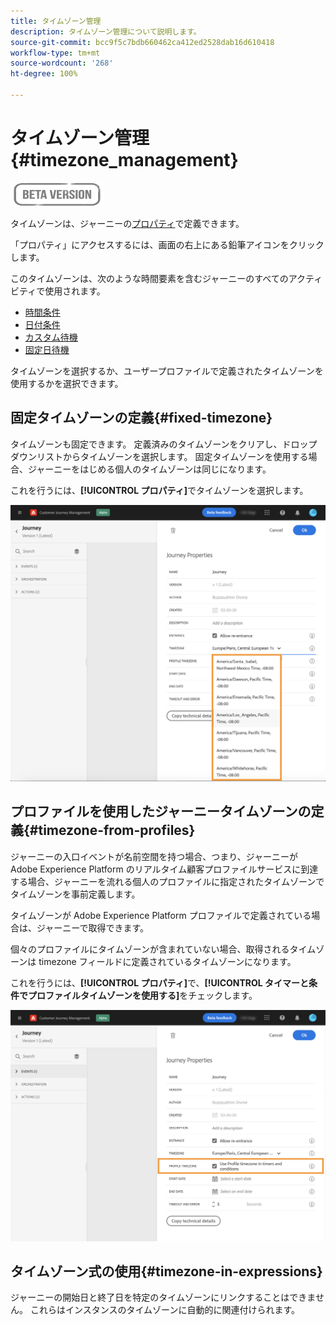```yaml
---
title: タイムゾーン管理
description: タイムゾーン管理について説明します。
source-git-commit: bcc9f5c7bdb660462ca412ed2528dab16d610418
workflow-type: tm+mt
source-wordcount: '268'
ht-degree: 100%

---
```


# タイムゾーン管理 {#timezone_management}

![](../assets/do-not-localize/badge.png)

タイムゾーンは、ジャーニーの[プロパティ](../building-journeys/journey-gs.md#change-properties)で定義できます。

「プロパティ」にアクセスするには、画面の右上にある鉛筆アイコンをクリックします。

このタイムゾーンは、次のような時間要素を含むジャーニーのすべてのアクティビティで使用されます。

* [時間条件](../building-journeys/condition-activity.md#time_condition)
* [日付条件](../building-journeys/condition-activity.md#date_condition)
* [カスタム待機](../building-journeys/wait-activity.md#custom)
* [固定日待機](../building-journeys/wait-activity.md#fixed_date)

タイムゾーンを選択するか、ユーザープロファイルで定義されたタイムゾーンを使用するかを選択できます。

## 固定タイムゾーンの定義{#fixed-timezone}

タイムゾーンも固定できます。 定義済みのタイムゾーンをクリアし、ドロップダウンリストからタイムゾーンを選択します。 固定タイムゾーンを使用する場合、ジャーニーをはじめる個人のタイムゾーンは同じになります。

これを行うには、**[!UICONTROL プロパティ]**&#x200B;でタイムゾーンを選択します。

![](../assets/journey72.png)

## プロファイルを使用したジャーニータイムゾーンの定義{#timezone-from-profiles}

ジャーニーの入口イベントが名前空間を持つ場合、つまり、ジャーニーが Adobe Experience Platform のリアルタイム顧客プロファイルサービスに到達する場合、ジャーニーを流れる個人のプロファイルに指定されたタイムゾーンでタイムゾーンを事前定義します。

タイムゾーンが Adobe Experience Platform プロファイルで定義されている場合は、ジャーニーで取得できます。

個々のプロファイルにタイムゾーンが含まれていない場合、取得されるタイムゾーンは timezone フィールドに定義されているタイムゾーンになります。

これを行うには、**[!UICONTROL プロパティ]**&#x200B;で、**[!UICONTROL タイマーと条件でプロファイルタイムゾーンを使用する]**&#x200B;をチェックします。

![](../assets/journey73.png)

## タイムゾーン式の使用{#timezone-in-expressions}

ジャーニーの開始日と終了日を特定のタイムゾーンにリンクすることはできません。 これらはインスタンスのタイムゾーンに自動的に関連付けられます。
